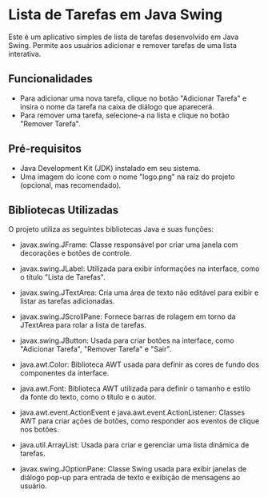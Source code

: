 # Lista de Tarefas em Java Swing

Este é um aplicativo simples de lista de tarefas desenvolvido em Java Swing. Permite aos usuários adicionar e remover tarefas de uma lista interativa.

## Funcionalidades

- Para adicionar uma nova tarefa, clique no botão "Adicionar Tarefa" e insira o nome da tarefa na caixa de diálogo que aparecerá.
- Para remover uma tarefa, selecione-a na lista e clique no botão "Remover Tarefa".


## Pré-requisitos

- Java Development Kit (JDK) instalado em seu sistema.
- Uma imagem do ícone com o nome "logo.png" na raiz do projeto (opcional, mas recomendado).

## Bibliotecas Utilizadas
O projeto utiliza as seguintes bibliotecas Java e suas funções:

- javax.swing.JFrame: Classe responsável por criar uma janela com decorações e botões de controle.

- javax.swing.JLabel: Utilizada para exibir informações na interface, como o título "Lista de Tarefas".

- javax.swing.JTextArea: Cria uma área de texto não editável para exibir e listar as tarefas adicionadas.

- javax.swing.JScrollPane: Fornece barras de rolagem em torno da JTextArea para rolar a lista de tarefas.

- javax.swing.JButton: Usada para criar botões na interface, como "Adicionar Tarefa", "Remover Tarefa" e "Sair".

- java.awt.Color: Biblioteca AWT usada para definir as cores de fundo dos componentes da interface.

- java.awt.Font: Biblioteca AWT utilizada para definir o tamanho e estilo da fonte do texto, como o título e o autor.

- java.awt.event.ActionEvent e java.awt.event.ActionListener: Classes AWT para criar ações de botões, como responder aos eventos de clique nos botões.

- java.util.ArrayList: Usada para criar e gerenciar uma lista dinâmica de tarefas.

- javax.swing.JOptionPane: Classe Swing usada para exibir janelas de diálogo pop-up para entrada de texto e exibição de mensagens ao usuário.


